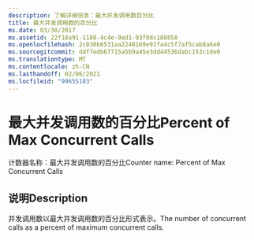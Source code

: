 ```yaml
---
description: 了解详细信息：最大并发调用数百分比
title: 最大并发调用数的百分比
ms.date: 03/30/2017
ms.assetid: 22f18a91-1188-4c4e-9ad1-93f0dc180858
ms.openlocfilehash: 2c030b6531aa2248169e91fa4c5f7af5cab8a6e0
ms.sourcegitcommit: ddf7edb67715a5b9a45e3dd44536dabc153c1de0
ms.translationtype: MT
ms.contentlocale: zh-CN
ms.lasthandoff: 02/06/2021
ms.locfileid: "99655183"
---
```

# <a name="percent-of-max-concurrent-calls"></a><span data-ttu-id="771c9-103">最大并发调用数的百分比</span><span class="sxs-lookup"><span data-stu-id="771c9-103">Percent of Max Concurrent Calls</span></span>

<span data-ttu-id="771c9-104">计数器名称：最大并发调用数的百分比</span><span class="sxs-lookup"><span data-stu-id="771c9-104">Counter name: Percent of Max Concurrent Calls</span></span>  
  
## <a name="description"></a><span data-ttu-id="771c9-105">说明</span><span class="sxs-lookup"><span data-stu-id="771c9-105">Description</span></span>  

 <span data-ttu-id="771c9-106">并发调用数以最大并发调用数的百分比形式表示。</span><span class="sxs-lookup"><span data-stu-id="771c9-106">The number of concurrent calls as a percent of maximum concurrent calls.</span></span>
